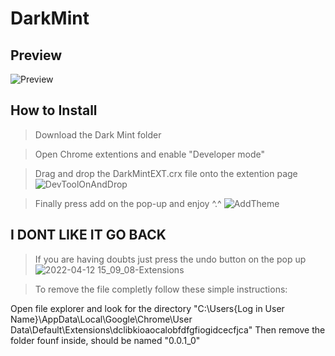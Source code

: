 # DarkMint
## Preview
![Preview](https://user-images.githubusercontent.com/100188983/162989026-a10a7ab2-d646-4d2c-b084-eea4fc9917cf.png)

## How to Install
> Download the Dark Mint folder

> Open Chrome extentions and enable "Developer mode"

> Drag and drop the DarkMintEXT.crx file onto the extention page
![DevToolOnAndDrop](https://user-images.githubusercontent.com/100188983/162990145-f23b769e-4cf0-4ad7-a2e1-ff201800d92a.png)

> Finally press add on the pop-up and enjoy ^.^
![AddTheme](https://user-images.githubusercontent.com/100188983/162990945-29379ab0-cf31-44fa-925c-ea63192540d9.png)


## I DONT LIKE IT GO BACK
> If you are having doubts just press the undo button on the pop up
![2022-04-12 15_09_08-Extensions](https://user-images.githubusercontent.com/100188983/162990654-74cfe1dd-ceec-4325-811f-8d3c8a75df7b.png)

> To remove the file completly follow these simple instructions:

Open file explorer and look for the directory "C:\Users\{Log in User Name}\AppData\Local\Google\Chrome\User Data\Default\Extensions\dclibkioaocalobfdfgfiogidcecfjca"
Then remove the folder founf inside, should be named "0.0.1_0"

